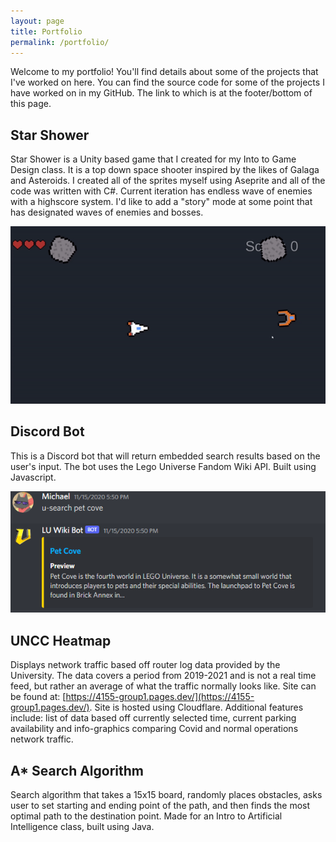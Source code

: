 ```yaml
---
layout: page
title: Portfolio
permalink: /portfolio/
---
```


Welcome to my portfolio! You'll find details about some of the projects that I've worked on here. You can find the source code for some of the projects I have worked on in my GitHub. The link to which is at the footer/bottom of this page. 

## Star Shower

Star Shower is a Unity based game that I created for my Into to Game Design class. It is a top down space shooter inspired by the likes of Galaga and Asteroids.
I created all of the sprites myself using Aseprite and all of the code was written with C#. 
Current iteration has endless wave of enemies with a highscore system. I'd like to add a "story" mode at some point that has designated waves of enemies and bosses. 


![Star Shower](/assets/images/star_shower.gif)

## Discord Bot

This is a Discord bot that will return embedded search results based on the user's input. The bot uses the Lego Universe Fandom Wiki API. Built using Javascript. 

![Discord Bot](/assets/images/discordBot.PNG)

## UNCC Heatmap

Displays network traffic based off router log data provided by the University. The data covers a period from 2019-2021 and is not a real time feed, but rather an average of what the traffic normally looks like. Site can be found at: [https://4155-group1.pages.dev/](https://4155-group1.pages.dev/). 
Site is hosted using Cloudflare. Additional features include: list of data based off currently selected time, current parking availability and info-graphics comparing Covid and normal operations network traffic. 

## A* Search Algorithm 

Search algorithm that takes a 15x15 board, randomly places obstacles, asks user to set starting and ending point of the path, and then finds the most optimal path to the destination point. Made for an Intro to Artificial Intelligence class, built using Java. 